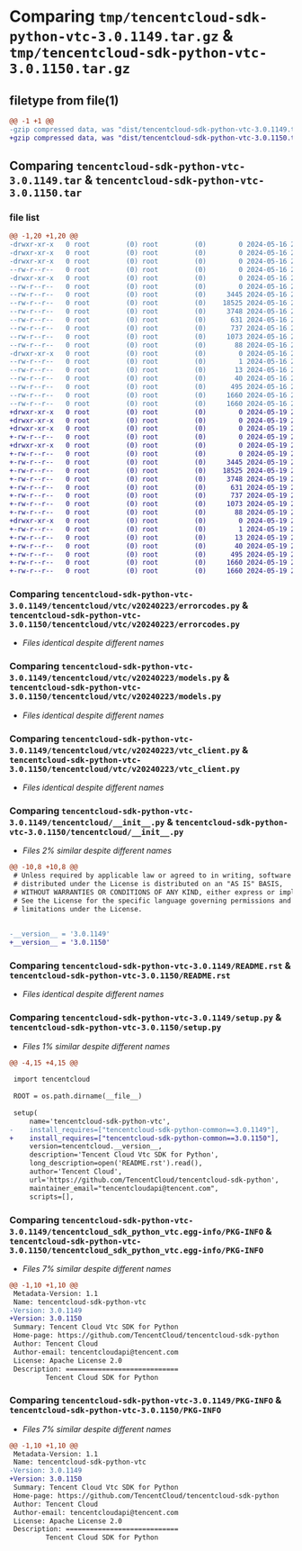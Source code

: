 # Comparing `tmp/tencentcloud-sdk-python-vtc-3.0.1149.tar.gz` & `tmp/tencentcloud-sdk-python-vtc-3.0.1150.tar.gz`

## filetype from file(1)

```diff
@@ -1 +1 @@
-gzip compressed data, was "dist/tencentcloud-sdk-python-vtc-3.0.1149.tar", last modified: Thu May 16 21:12:37 2024, max compression
+gzip compressed data, was "dist/tencentcloud-sdk-python-vtc-3.0.1150.tar", last modified: Sun May 19 21:45:08 2024, max compression
```

## Comparing `tencentcloud-sdk-python-vtc-3.0.1149.tar` & `tencentcloud-sdk-python-vtc-3.0.1150.tar`

### file list

```diff
@@ -1,20 +1,20 @@
-drwxr-xr-x   0 root         (0) root         (0)        0 2024-05-16 21:12:37.000000 tencentcloud-sdk-python-vtc-3.0.1149/
-drwxr-xr-x   0 root         (0) root         (0)        0 2024-05-16 21:12:37.000000 tencentcloud-sdk-python-vtc-3.0.1149/tencentcloud/
-drwxr-xr-x   0 root         (0) root         (0)        0 2024-05-16 21:12:37.000000 tencentcloud-sdk-python-vtc-3.0.1149/tencentcloud/vtc/
--rw-r--r--   0 root         (0) root         (0)        0 2024-05-16 21:12:37.000000 tencentcloud-sdk-python-vtc-3.0.1149/tencentcloud/vtc/__init__.py
-drwxr-xr-x   0 root         (0) root         (0)        0 2024-05-16 21:12:37.000000 tencentcloud-sdk-python-vtc-3.0.1149/tencentcloud/vtc/v20240223/
--rw-r--r--   0 root         (0) root         (0)        0 2024-05-16 21:12:37.000000 tencentcloud-sdk-python-vtc-3.0.1149/tencentcloud/vtc/v20240223/__init__.py
--rw-r--r--   0 root         (0) root         (0)     3445 2024-05-16 21:12:37.000000 tencentcloud-sdk-python-vtc-3.0.1149/tencentcloud/vtc/v20240223/errorcodes.py
--rw-r--r--   0 root         (0) root         (0)    18525 2024-05-16 21:12:37.000000 tencentcloud-sdk-python-vtc-3.0.1149/tencentcloud/vtc/v20240223/models.py
--rw-r--r--   0 root         (0) root         (0)     3748 2024-05-16 21:12:37.000000 tencentcloud-sdk-python-vtc-3.0.1149/tencentcloud/vtc/v20240223/vtc_client.py
--rw-r--r--   0 root         (0) root         (0)      631 2024-05-16 21:12:37.000000 tencentcloud-sdk-python-vtc-3.0.1149/tencentcloud/__init__.py
--rw-r--r--   0 root         (0) root         (0)      737 2024-05-16 21:12:37.000000 tencentcloud-sdk-python-vtc-3.0.1149/README.rst
--rw-r--r--   0 root         (0) root         (0)     1073 2024-05-16 21:12:37.000000 tencentcloud-sdk-python-vtc-3.0.1149/setup.py
--rw-r--r--   0 root         (0) root         (0)       88 2024-05-16 21:12:37.000000 tencentcloud-sdk-python-vtc-3.0.1149/setup.cfg
-drwxr-xr-x   0 root         (0) root         (0)        0 2024-05-16 21:12:37.000000 tencentcloud-sdk-python-vtc-3.0.1149/tencentcloud_sdk_python_vtc.egg-info/
--rw-r--r--   0 root         (0) root         (0)        1 2024-05-16 21:12:37.000000 tencentcloud-sdk-python-vtc-3.0.1149/tencentcloud_sdk_python_vtc.egg-info/dependency_links.txt
--rw-r--r--   0 root         (0) root         (0)       13 2024-05-16 21:12:37.000000 tencentcloud-sdk-python-vtc-3.0.1149/tencentcloud_sdk_python_vtc.egg-info/top_level.txt
--rw-r--r--   0 root         (0) root         (0)       40 2024-05-16 21:12:37.000000 tencentcloud-sdk-python-vtc-3.0.1149/tencentcloud_sdk_python_vtc.egg-info/requires.txt
--rw-r--r--   0 root         (0) root         (0)      495 2024-05-16 21:12:37.000000 tencentcloud-sdk-python-vtc-3.0.1149/tencentcloud_sdk_python_vtc.egg-info/SOURCES.txt
--rw-r--r--   0 root         (0) root         (0)     1660 2024-05-16 21:12:37.000000 tencentcloud-sdk-python-vtc-3.0.1149/tencentcloud_sdk_python_vtc.egg-info/PKG-INFO
--rw-r--r--   0 root         (0) root         (0)     1660 2024-05-16 21:12:37.000000 tencentcloud-sdk-python-vtc-3.0.1149/PKG-INFO
+drwxr-xr-x   0 root         (0) root         (0)        0 2024-05-19 21:45:08.000000 tencentcloud-sdk-python-vtc-3.0.1150/
+drwxr-xr-x   0 root         (0) root         (0)        0 2024-05-19 21:45:08.000000 tencentcloud-sdk-python-vtc-3.0.1150/tencentcloud/
+drwxr-xr-x   0 root         (0) root         (0)        0 2024-05-19 21:45:08.000000 tencentcloud-sdk-python-vtc-3.0.1150/tencentcloud/vtc/
+-rw-r--r--   0 root         (0) root         (0)        0 2024-05-19 21:45:08.000000 tencentcloud-sdk-python-vtc-3.0.1150/tencentcloud/vtc/__init__.py
+drwxr-xr-x   0 root         (0) root         (0)        0 2024-05-19 21:45:08.000000 tencentcloud-sdk-python-vtc-3.0.1150/tencentcloud/vtc/v20240223/
+-rw-r--r--   0 root         (0) root         (0)        0 2024-05-19 21:45:08.000000 tencentcloud-sdk-python-vtc-3.0.1150/tencentcloud/vtc/v20240223/__init__.py
+-rw-r--r--   0 root         (0) root         (0)     3445 2024-05-19 21:45:08.000000 tencentcloud-sdk-python-vtc-3.0.1150/tencentcloud/vtc/v20240223/errorcodes.py
+-rw-r--r--   0 root         (0) root         (0)    18525 2024-05-19 21:45:08.000000 tencentcloud-sdk-python-vtc-3.0.1150/tencentcloud/vtc/v20240223/models.py
+-rw-r--r--   0 root         (0) root         (0)     3748 2024-05-19 21:45:08.000000 tencentcloud-sdk-python-vtc-3.0.1150/tencentcloud/vtc/v20240223/vtc_client.py
+-rw-r--r--   0 root         (0) root         (0)      631 2024-05-19 21:45:08.000000 tencentcloud-sdk-python-vtc-3.0.1150/tencentcloud/__init__.py
+-rw-r--r--   0 root         (0) root         (0)      737 2024-05-19 21:45:08.000000 tencentcloud-sdk-python-vtc-3.0.1150/README.rst
+-rw-r--r--   0 root         (0) root         (0)     1073 2024-05-19 21:45:08.000000 tencentcloud-sdk-python-vtc-3.0.1150/setup.py
+-rw-r--r--   0 root         (0) root         (0)       88 2024-05-19 21:45:08.000000 tencentcloud-sdk-python-vtc-3.0.1150/setup.cfg
+drwxr-xr-x   0 root         (0) root         (0)        0 2024-05-19 21:45:08.000000 tencentcloud-sdk-python-vtc-3.0.1150/tencentcloud_sdk_python_vtc.egg-info/
+-rw-r--r--   0 root         (0) root         (0)        1 2024-05-19 21:45:08.000000 tencentcloud-sdk-python-vtc-3.0.1150/tencentcloud_sdk_python_vtc.egg-info/dependency_links.txt
+-rw-r--r--   0 root         (0) root         (0)       13 2024-05-19 21:45:08.000000 tencentcloud-sdk-python-vtc-3.0.1150/tencentcloud_sdk_python_vtc.egg-info/top_level.txt
+-rw-r--r--   0 root         (0) root         (0)       40 2024-05-19 21:45:08.000000 tencentcloud-sdk-python-vtc-3.0.1150/tencentcloud_sdk_python_vtc.egg-info/requires.txt
+-rw-r--r--   0 root         (0) root         (0)      495 2024-05-19 21:45:08.000000 tencentcloud-sdk-python-vtc-3.0.1150/tencentcloud_sdk_python_vtc.egg-info/SOURCES.txt
+-rw-r--r--   0 root         (0) root         (0)     1660 2024-05-19 21:45:08.000000 tencentcloud-sdk-python-vtc-3.0.1150/tencentcloud_sdk_python_vtc.egg-info/PKG-INFO
+-rw-r--r--   0 root         (0) root         (0)     1660 2024-05-19 21:45:08.000000 tencentcloud-sdk-python-vtc-3.0.1150/PKG-INFO
```

### Comparing `tencentcloud-sdk-python-vtc-3.0.1149/tencentcloud/vtc/v20240223/errorcodes.py` & `tencentcloud-sdk-python-vtc-3.0.1150/tencentcloud/vtc/v20240223/errorcodes.py`

 * *Files identical despite different names*

### Comparing `tencentcloud-sdk-python-vtc-3.0.1149/tencentcloud/vtc/v20240223/models.py` & `tencentcloud-sdk-python-vtc-3.0.1150/tencentcloud/vtc/v20240223/models.py`

 * *Files identical despite different names*

### Comparing `tencentcloud-sdk-python-vtc-3.0.1149/tencentcloud/vtc/v20240223/vtc_client.py` & `tencentcloud-sdk-python-vtc-3.0.1150/tencentcloud/vtc/v20240223/vtc_client.py`

 * *Files identical despite different names*

### Comparing `tencentcloud-sdk-python-vtc-3.0.1149/tencentcloud/__init__.py` & `tencentcloud-sdk-python-vtc-3.0.1150/tencentcloud/__init__.py`

 * *Files 2% similar despite different names*

```diff
@@ -10,8 +10,8 @@
 # Unless required by applicable law or agreed to in writing, software
 # distributed under the License is distributed on an "AS IS" BASIS,
 # WITHOUT WARRANTIES OR CONDITIONS OF ANY KIND, either express or implied.
 # See the License for the specific language governing permissions and
 # limitations under the License.
 
 
-__version__ = '3.0.1149'
+__version__ = '3.0.1150'
```

### Comparing `tencentcloud-sdk-python-vtc-3.0.1149/README.rst` & `tencentcloud-sdk-python-vtc-3.0.1150/README.rst`

 * *Files identical despite different names*

### Comparing `tencentcloud-sdk-python-vtc-3.0.1149/setup.py` & `tencentcloud-sdk-python-vtc-3.0.1150/setup.py`

 * *Files 1% similar despite different names*

```diff
@@ -4,15 +4,15 @@
 
 import tencentcloud
 
 ROOT = os.path.dirname(__file__)
 
 setup(
     name='tencentcloud-sdk-python-vtc',
-    install_requires=["tencentcloud-sdk-python-common==3.0.1149"],
+    install_requires=["tencentcloud-sdk-python-common==3.0.1150"],
     version=tencentcloud.__version__,
     description='Tencent Cloud Vtc SDK for Python',
     long_description=open('README.rst').read(),
     author='Tencent Cloud',
     url='https://github.com/TencentCloud/tencentcloud-sdk-python',
     maintainer_email="tencentcloudapi@tencent.com",
     scripts=[],
```

### Comparing `tencentcloud-sdk-python-vtc-3.0.1149/tencentcloud_sdk_python_vtc.egg-info/PKG-INFO` & `tencentcloud-sdk-python-vtc-3.0.1150/tencentcloud_sdk_python_vtc.egg-info/PKG-INFO`

 * *Files 7% similar despite different names*

```diff
@@ -1,10 +1,10 @@
 Metadata-Version: 1.1
 Name: tencentcloud-sdk-python-vtc
-Version: 3.0.1149
+Version: 3.0.1150
 Summary: Tencent Cloud Vtc SDK for Python
 Home-page: https://github.com/TencentCloud/tencentcloud-sdk-python
 Author: Tencent Cloud
 Author-email: tencentcloudapi@tencent.com
 License: Apache License 2.0
 Description: ============================
         Tencent Cloud SDK for Python
```

### Comparing `tencentcloud-sdk-python-vtc-3.0.1149/PKG-INFO` & `tencentcloud-sdk-python-vtc-3.0.1150/PKG-INFO`

 * *Files 7% similar despite different names*

```diff
@@ -1,10 +1,10 @@
 Metadata-Version: 1.1
 Name: tencentcloud-sdk-python-vtc
-Version: 3.0.1149
+Version: 3.0.1150
 Summary: Tencent Cloud Vtc SDK for Python
 Home-page: https://github.com/TencentCloud/tencentcloud-sdk-python
 Author: Tencent Cloud
 Author-email: tencentcloudapi@tencent.com
 License: Apache License 2.0
 Description: ============================
         Tencent Cloud SDK for Python
```

